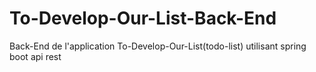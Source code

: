 # To-Develop-Our-List-Back-End
Back-End de l'application To-Develop-Our-List(todo-list) utilisant spring boot api rest
